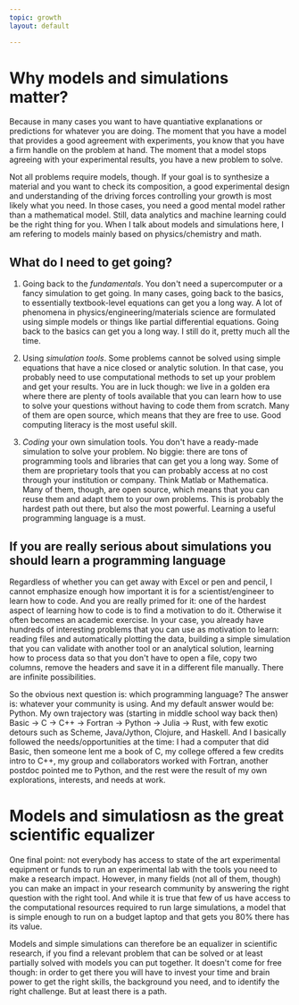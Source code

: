 ```yaml
---
topic: growth
layout: default

---
```


# Why models and simulations matter?

Because in many cases you want to have quantiative explanations or
predictions for whatever you are doing. The moment that you have
a model that provides a good agreement with experiments, you know that
you have a firm handle on the problem at hand. The moment that a
model stops agreeing with your experimental results, you have
a new problem to solve.

Not all problems require models, though. If your goal is to synthesize
a material and you want to check its composition, a good experimental
design and understanding of the driving forces controlling your growth 
is most likely what you need. In those cases, you need a good mental
model rather than a mathematical model. Still, data analytics and
machine learning could be the right thing for you. When I talk
about models and simulations here, I am refering to models mainly
based on physics/chemistry and math.

## What do I need to get going?

1. Going back to the *fundamentals*. You don't need a supercomputer
   or a fancy simulation to get going. In many cases, going back to the basics, to
   essentially textbook-level equations can get you a long way. A lot of phenomena
   in physics/engineering/materials science are formulated using simple models or
   things like partial differential equations. Going back to the basics can get
   you a long way. I still do it, pretty much all the time.

2. Using *simulation tools*. Some problems cannot be solved using simple equations
   that have a nice closed or analytic solution. In that case, you probably need
   to use computational methods to set up your problem and get your results. You
   are in luck though: we live in a golden era where there are plenty of tools
   available that you can learn how to use to solve your questions without having
   to code them from scratch. Many of them are open source, which means that they
   are free to use. Good computing literacy is the most useful skill.
   
3. *Coding* your own simulation tools. You don't have a ready-made simulation to
   solve your problem. No biggie: there are tons of programming tools and
   libraries that can get you a long way. Some of them are proprietary tools that
   you can probably access at no cost through your institution or company. Think 
   Matlab or Mathematica. Many of them, though, are open source, which means that
   you can reuse them and adapt them to your own problems. This is probably the
   hardest path out there, but also the most powerful. Learning a useful
   programming language is a must.

## If you are really serious about simulations you should learn a programming language

Regardless of whether you can get away with Excel or pen and pencil, I cannot
emphasize enough how important it is for a scientist/engineer to learn how
to code. And you are really primed for it: one of the hardest aspect of learning
how to code is to find a motivation to do it. Otherwise it often becomes an
academic exercise. In your case, you already have hundreds of interesting problems
that you can use as motivation to learn: reading files and automatically plotting
the data, building a simple simulation that you can validate with another tool or
an analytical solution, learning how to process data so that you don't have to
open a file, copy two columns, remove the headers and save it in a different file
manually. There are infinite possibilities.

So the obvious next question is: which programming language? The answer is:
whatever your community is using. And my default answer would be: Python. My own
trajectory was (starting in middle school way back then)
Basic -> C -> C++ -> Fortran -> Python -> Julia -> Rust, with
few exotic detours such as Scheme, Java/Jython, Clojure, and Haskell. And
I basically followed the needs/opportunities at the time: I had a computer that
did Basic, then someone lent me a book of C, my college offered a few credits
intro to C++, my group and collaborators worked with Fortran, another postdoc
pointed me to Python, and the rest were the result of my own explorations,
interests, and needs at work.

# Models and simulatiosn as the great scientific equalizer

One final point: not everybody has access to state of the art experimental
equipment or funds to run an experimental lab with the tools you need to
make a research impact. However, in many fields (not all of them, though) you
can make an impact in your research community by answering the right
question with the right tool. And while it is true that few of us have
access to the computational resources required to run large simulations, a
model that is simple enough to run on a budget laptop and
that gets you 80% there has its value. 

Models and simple simulations can therefore be an equalizer in scientific
research, if you find a relevant problem that can be solved or at least partially
solved with models you can put together. It doesn't come for free though: in order
to get there you will have to invest your time and brain power to get the
right skills, the background you need, and to identify the right challenge. But
at least there is a path.


